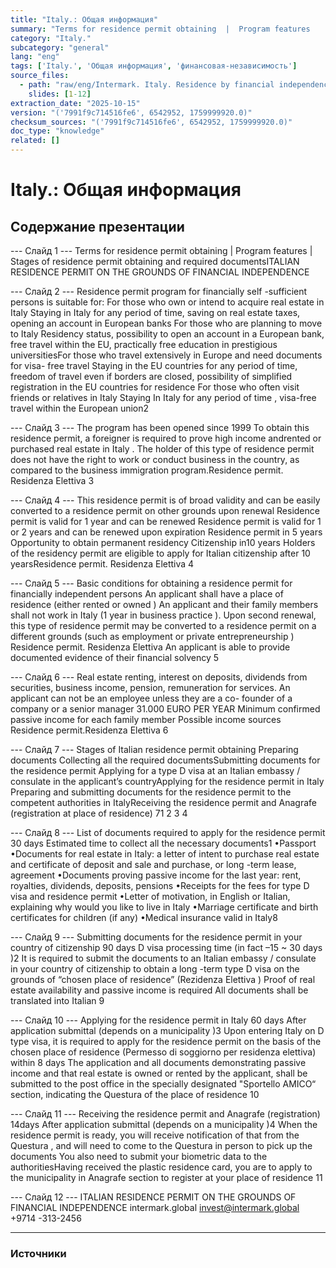 ```yaml
---
title: "Italy.: Общая информация"
summary: "Terms for residence permit obtaining  |  Program features   |  Stages of residence permit obtaining and required documentsITALIAN RESIDENCE PERMIT ON THE GROUNDS OF FINANCIAL INDEPENDENCE Residence pe"
category: "Italy."
subcategory: "general"
lang: "eng"
tags: ['Italy.', 'Общая информация', 'финансовая-независимость']
source_files:
  - path: "raw/eng/Intermark. Italy. Residence by financial independence ENG.pdf"
    slides: [1-12]
extraction_date: "2025-10-15"
version: "('7991f9c714516fe6', 6542952, 1759999920.0)"
checksum_sources: "('7991f9c714516fe6', 6542952, 1759999920.0)"
doc_type: "knowledge"
related: []
---
```


# Italy.: Общая информация

## Содержание презентации

--- Слайд 1 ---
Terms for residence permit obtaining  |  Program features   |  Stages of residence permit obtaining and required documentsITALIAN RESIDENCE PERMIT ON THE GROUNDS OF FINANCIAL INDEPENDENCE

--- Слайд 2 ---
Residence permit program for financially self -sufficient persons is 
suitable for:
For those who own or intend to acquire real 
estate in Italy
Staying in Italy for any period of time, saving on real estate 
taxes, opening an account in European banks
For those who are planning to move 
to Italy
Residency status, possibility to open an account in a European bank,
free travel within the EU, practically free education in prestigious universitiesFor those who travel extensively in Europe and need 
documents for visa- free travel
Staying in the EU countries for any period of time, freedom of travel 
even if borders are closed, possibility of simplified registration in the EU countries for residence
For those who often visit friends or 
relatives in Italy
Staying In Italy for any period of time ,
visa-free travel within the European union2

--- Слайд 3 ---
The program has been opened since
1999
To obtain this residence permit, a foreigner is required to 
prove high income andrented or purchased real estate 
in Italy .
The holder of this type of residence permit does not have the right to work or conduct business in the country, as 
compared to the business immigration program.Residence permit.
Residenza Elettiva
3

--- Слайд 4 ---
This residence permit is of broad validity and can be easily 
converted to a residence permit on other grounds upon renewal
Residence permit is valid for 1 year and can be 
renewed
Residence permit is valid for 1 or 2 years and can be 
renewed upon expiration
Residence permit in 5 years
Opportunity to obtain permanent residency
Citizenship in10 years
Holders of the residency permit are eligible to apply for Italian citizenship after 10 yearsResidence permit.
Residenza Elettiva
4

--- Слайд 5 ---
Basic conditions for obtaining a residence permit 
for financially independent persons
An applicant shall have a place of residence (either 
rented or owned )
An applicant and their family members shall not work in 
Italy (1 year in business practice ). Upon second renewal, 
this type of residence permit may be converted to a 
residence permit on a different grounds (such as 
employment or private entrepreneurship ) 
Residence permit.
Residenza Elettiva
An applicant is able to provide documented evidence of their financial solvency
5

--- Слайд 6 ---
Real estate renting, interest on deposits, dividends from 
securities, business income, pension, remuneration for services.
An applicant can not be an employee unless they are a co- founder 
of a company or a senior manager
31.000 EURO PER YEAR
Minimum confirmed passive income for each family 
member
Possible income sources Residence permit.Residenza Elettiva
6

--- Слайд 7 ---
Stages of Italian residence permit obtaining
Preparing 
documents
Collecting all the required 
documentsSubmitting documents 
for the residence 
permit
Applying for a type D visa at an 
Italian embassy / consulate in 
the applicant’s countryApplying for the 
residence permit in Italy
Preparing and submitting documents 
for the residence permit to the 
competent authorities in ItalyReceiving the residence permit 
and Anagrafe (registration  at 
place of residence)
71 2 3 4

--- Слайд 8 ---
List of documents required to apply 
for the residence permit
30 days
Estimated time to collect all the necessary documents1
•Passport
•Documents for real estate in Italy: a letter of intent to purchase real 
estate and certificate of deposit and sale and purchase, or long -term 
lease, agreement
•Documents proving passive income for the last year: rent, royalties, dividends, deposits, pensions
•Receipts for the fees for type D visa and residence permit
•Letter of motivation, in English or Italian, explaining why would you like to live in Italy
•Marriage certificate and birth certificates for children (if any)
•Medical insurance valid in Italy8

--- Слайд 9 ---
Submitting documents for the residence 
permit in your country of citizenship
90 days
D visa processing time (in fact –15 ~ 30 days )2
It is required to submit the documents to an Italian embassy / 
consulate in your country of citizenship to obtain a long -term 
type D visa on the grounds of “chosen place of residence” (Rezidenza Elettiva )
Proof of real estate availability and passive income is required 
All documents shall be translated into Italian
9

--- Слайд 10 ---
Applying for the residence 
permit in Italy
60 days
After application submittal (depends on a municipality )3
Upon entering Italy on D type visa, it is required to apply for 
the residence permit on the basis of the chosen place of residence  (Permesso di soggiorno per residenza elettiva) 
within 8 days
The application and all documents demonstrating passive income and that real estate is owned or rented by the applicant, shall be submitted to the post office in the 
specially designated "Sportello AMICO“ section, indicating the Questura of the place of residence
10

--- Слайд 11 ---
Receiving the residence permit 
and Anagrafe (registration)
14days
After application submittal (depends on a municipality )4
When the residence permit is ready, you will receive notification 
of that from the Questura , and will need to come to the 
Questura in person to pick up the documents
You also need to submit your biometric data to the authoritiesHaving received the plastic residence card, you are to apply to the municipality in Anagrafe section to register at your place of 
residence
11

--- Слайд 12 ---
ITALIAN RESIDENCE PERMIT ON THE GROUNDS OF FINANCIAL INDEPENDENCE
intermark.global invest@intermark.global +9714 -313-2456


---

### Источники
[^src1]: raw/Intermark. Italy. Residence by financial independence ENG.pdf → слайды 1–12
